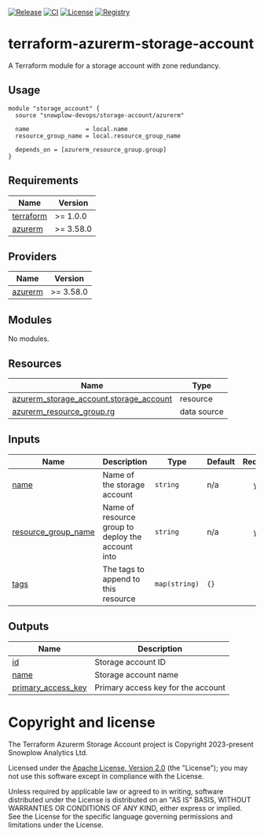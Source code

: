 [![Release][release-image]][release] [![CI][ci-image]][ci] [![License][license-image]][license] [![Registry][registry-image]][registry]

# terraform-azurerm-storage-account

A Terraform module for a storage account with zone redundancy.

## Usage

```hcl
module "storage_account" {
  source "snowplow-devops/storage-account/azurerm"

  name                = local.name
  resource_group_name = local.resource_group_name

  depends_on = [azurerm_resource_group.group]
}
```

## Requirements

| Name | Version |
|------|---------|
| <a name="requirement_terraform"></a> [terraform](#requirement\_terraform) | >= 1.0.0 |
| <a name="requirement_azurerm"></a> [azurerm](#requirement\_azurerm) | >= 3.58.0 |

## Providers

| Name | Version |
|------|---------|
| <a name="provider_azurerm"></a> [azurerm](#provider\_azurerm) | >= 3.58.0 |

## Modules

No modules.

## Resources

| Name | Type |
|------|------|
| [azurerm_storage_account.storage_account](https://registry.terraform.io/providers/hashicorp/azurerm/latest/docs/resources/storage_account) | resource |
| [azurerm_resource_group.rg](https://registry.terraform.io/providers/hashicorp/azurerm/latest/docs/data-sources/resource_group) | data source |

## Inputs

| Name | Description | Type | Default | Required |
|------|-------------|------|---------|:--------:|
| <a name="input_name"></a> [name](#input\_name) | Name of the storage account | `string` | n/a | yes |
| <a name="input_resource_group_name"></a> [resource\_group\_name](#input\_resource\_group\_name) | Name of resource group to deploy the account into | `string` | n/a | yes |
| <a name="input_tags"></a> [tags](#input\_tags) | The tags to append to this resource | `map(string)` | `{}` | no |

## Outputs

| Name | Description |
|------|-------------|
| <a name="output_id"></a> [id](#output\_id) | Storage account ID |
| <a name="output_name"></a> [name](#output\_name) | Storage account name |
| <a name="output_primary_access_key"></a> [primary\_access\_key](#output\_primary\_access\_key) | Primary access key for the account |

# Copyright and license

The Terraform Azurerm Storage Account project is Copyright 2023-present Snowplow Analytics Ltd.

Licensed under the [Apache License, Version 2.0][license] (the "License");
you may not use this software except in compliance with the License.

Unless required by applicable law or agreed to in writing, software
distributed under the License is distributed on an "AS IS" BASIS,
WITHOUT WARRANTIES OR CONDITIONS OF ANY KIND, either express or implied.
See the License for the specific language governing permissions and
limitations under the License.

[release]: https://github.com/snowplow-devops/terraform-azurerm-storage-account/releases/latest
[release-image]: https://img.shields.io/github/v/release/snowplow-devops/terraform-azurerm-storage-account

[ci]: https://github.com/snowplow-devops/terraform-azurerm-storage-account/actions?query=workflow%3Aci
[ci-image]: https://github.com/snowplow-devops/terraform-azurerm-storage-account/workflows/ci/badge.svg

[license]: https://www.apache.org/licenses/LICENSE-2.0
[license-image]: https://img.shields.io/badge/license-Apache--2-blue.svg?style=flat

[registry]: https://registry.terraform.io/modules/snowplow-devops/storage-account/azurerm/latest
[registry-image]: https://img.shields.io/static/v1?label=Terraform&message=Registry&color=7B42BC&logo=terraform

